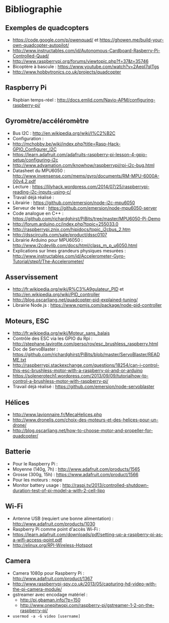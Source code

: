 Bibliographie
=============

Exemples de quadcopters
-----------------------

* https://code.google.com/p/owenquad/ et https://ghowen.me/build-your-own-quadcopter-autopilot/
* http://www.instructables.com/id/Autonomous-Cardboard-Rasberry-Pi-Controlled-Quad/
* http://www.raspberrypi.org/forums/viewtopic.php?f=37&t=35746
* Bicoptère à bascule : https://www.youtube.com/watch?v=2AepI7qITgs
* http://www.hobbytronics.co.uk/projects/quadcopter

Raspberry Pi
------------

* Rspbian temps-réel : http://docs.emlid.com/Navio-APM/configuring-raspberry-pi/

Gyromètre/accéléromètre
-----------------------

* Bus I2C : http://en.wikipedia.org/wiki/I%C2%B2C
* Configuration : 
 * http://mchobby.be/wiki/index.php?title=Rasp-Hack-GPIO_Configurer_I2C
 * https://learn.adafruit.com/adafruits-raspberry-pi-lesson-4-gpio-setup/configuring-i2c
 * http://www.advamation.com/knowhow/raspberrypi/rpi-i2c-bug.html
* Datasheet du MPU6050 : http://www.invensense.com/mems/gyro/documents/RM-MPU-6000A-00v4.2.pdf
* Lecture : https://lilyhack.wordpress.com/2014/07/25/raspberrypi-reading-i2c-inputs-using-c/
* Travail déjà réalisé :
 * Librairie : https://github.com/emersion/node-i2c-mpu6050
 * Serveur de test : https://github.com/emersion/node-mpu6050-server
* Code analogue en C++ : https://github.com/richardghirst/PiBits/tree/master/MPU6050-Pi-Demo
* http://forum.arduino.cc/index.php?topic=255033.0
* http://raspberrypi.znix.com/hipidocs/topic_i2cbus_2.htm
* http://dsscircuits.com/sale/product/dssc0107
* Librairie Arduino pour MPU6050 : http://www.i2cdevlib.com/docs/html/class_m_p_u6050.html
* Explications sur lmes grandeurs physiques mesurées : http://www.instructables.com/id/Accelerometer-Gyro-Tutorial/step1/The-Accelerometer/

Asservissement
--------------

* http://fr.wikipedia.org/wiki/R%C3%A9gulateur_PID et http://en.wikipedia.org/wiki/PID_controller
* http://blog.oscarliang.net/quadcopter-pid-explained-tuning/
* Librairie Node.js : https://www.npmjs.com/package/node-pid-controller

Moteurs, ESC
------------

* http://fr.wikipedia.org/wiki/Moteur_sans_balais
* Contrôle des ESC via les GPIO du Rpi : http://stephane.lavirotte.com/perso/rov/esc_brushless_raspberry.html
* Doc de ServoBlaster : https://github.com/richardghirst/PiBits/blob/master/ServoBlaster/README.txt
* http://raspberrypi.stackexchange.com/questions/18254/can-i-control-this-esc-brushless-motor-with-a-raspberry-pi-and-or-arduino
* https://solenerotech1.wordpress.com/2013/09/09/tutorialhow-to-control-a-brushless-motor-with-raspberry-pi/
* Travail déjà réalisé : https://github.com/emersion/node-servoblaster

Hélices
-------

* http://www.lavionnaire.fr/MecaHelices.php
* http://www.dronelis.com/choix-des-moteurs-et-des-helices-pour-un-drone/
* http://blog.oscarliang.net/how-to-choose-motor-and-propeller-for-quadcopter/

Batterie
--------

* Pour le Raspberry Pi :
 * Moyenne (140g, 7h) : http://www.adafruit.com/products/1565
 * Grosse (300g, 15h) : https://www.adafruit.com/product/1566
* Pour les moteurs : nope
* Monitor battery usage : http://raspi.tv/2013/controlled-shutdown-duration-test-of-pi-model-a-with-2-cell-lipo

Wi-Fi
-----

* Antenne USB (requiert une bonne alimentation) : http://www.adafruit.com/products/1030
* Raspberry Pi comme point d'accès Wi-Fi : 
 * https://learn.adafruit.com/downloads/pdf/setting-up-a-raspberry-pi-as-a-wifi-access-point.pdf
 * http://elinux.org/RPI-Wireless-Hotspot

Camera
-----------

* Camera 1080p pour Raspberry Pi : http://www.adafruit.com/product/1367
* http://www.raspberrypi-spy.co.uk/2013/05/capturing-hd-video-with-the-pi-camera-module/
* gstreamer avec encodage matériel :
  * http://pi.gbaman.info/?p=150
  * http://www.onepitwopi.com/raspberry-pi/gstreamer-1-2-on-the-raspberry-pi/
* `usermod -a -G video [username]`
